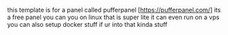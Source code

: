 this template is for a panel called pufferpanel [https://pufferpanel.com/] its a free panel you can you on linux that is super lite it can even run on a vps 
you can also setup docker stuff if ur into that kinda stuff
